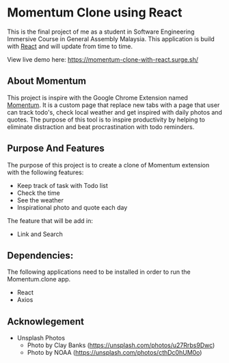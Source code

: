 # Momentum Clone using React

This is the final project of me as a student in Software Engineering Immersive Course in General Assembly Malaysia. This application is build with [React](https://reactjs.org/) and will update from time to time.

View live demo here: https://momentum-clone-with-react.surge.sh/

## About Momentum
This project is inspire with the Google Chrome Extension named [Momentum](https://momentumdash.com/). It is a custom page that replace new tabs with a page that user can track todo's, check local weather and get inspired with daily photos and quotes. The purpose of this tool is to inspire productivity by helping to eliminate distraction and beat procrastination with todo reminders.

## Purpose And Features
The purpose of this project is to create a clone of Momentum extension with the following features:
* Keep track of task with Todo list
* Check the time
* See the weather
* Inspirational photo and quote each day

The feature that will be add in: 
* Link and Search

## Dependencies:
The following applications need to be installed in order to run the Momentum.clone app.
* React
* Axios

## Acknowlegement
* Unsplash Photos
  * Photo by Clay Banks (https://unsplash.com/photos/u27Rrbs9Dwc)
  * Photo by NOAA (https://unsplash.com/photos/cthDc0hUM0o)


